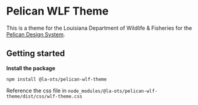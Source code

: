 # Pelican WLF Theme

This is a theme for the Louisiana Department of Wildlife & Fisheries for the [Pelican Design System](https://pelican.ots.la.gov).

## Getting started

**Install the package**

```shell
npm install @la-ots/pelican-wlf-theme
```

Reference the css file in `node_modules/@la-ots/pelican-wlf-theme/dist/css/wlf-theme.css`

